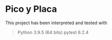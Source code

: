 # Pico y Placa
This project has been interpreted and tested with 
> Python 3.9.5 (64 bits)
> pytest 6.2.4